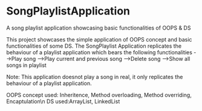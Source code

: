 # SongPlaylistApplication
A song playlist application showcasing basic functionalities of OOPS &amp;  DS

This project showcases the simple application of OOPS concept and basic functionalities of some DS. The SongPlaylist Application replicates the behaviour of a playlist application which bears the following functionalities
-->Play song
-->Play current and previous song
-->Delete song
-->Show all songs in playlist

Note: This application doesnot play a song in real, it only replicates the behaviour of a playlist application.

OOPS concept used: Inheritence, Method overloading, Method overriding, Encaptulation\n
DS used:ArrayList, LinkedList
